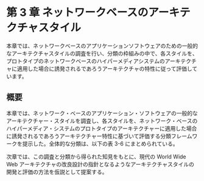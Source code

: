# 第 3 章 ネットワークベースのアーキテクチャスタイル

本章では、ネットワークベースのアプリケーションソフトウェアのための一般的なアーキテクチャスタイルの調査を行い、分類の枠組みの中で、各スタイルを、プロトタイプのネットワークベースのハイパーメディアシステムのアーキテクチャに適用した場合に誘発されるであろうアーキテクチャの特性に従って評価しています。

## 概要

本章では、ネットワーク・ベースのアプリケーション・ソフトウェアの一般的なアーキテクチャー・スタイルを調査し、各スタイルを、ネットワーク・ベースのハイパーメディア・システムのプロトタイプのアーキテクチャーに適用した場合に誘発されるであろうアーキテクチャー特性に基づいて評価する分類フレームワークを提示した。全体的な分類は、以下の表 3-6 にまとめられている。

次章では、この調査と分類から得られた知見をもとに、現代の World Wide Web アーキテクチャの改良設計の指針となるようなアーキテクチャスタイルの開発と評価の方法を仮説として提案する。

